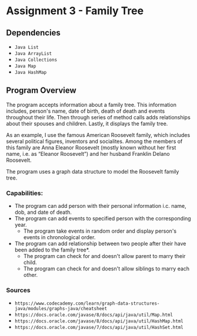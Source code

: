 # Assignment 3 - Family Tree

## Dependencies
* `Java List`
* `Java ArrayList`
* `Java Collections`
* `Java Map`
* `Java HashMap`

## Program Overview 
The program accepts information about a family tree. This information includes, person's name, date of birth, death of death and events throughout their life. Then through series of method calls adds relationships about their spouses and children. Lastly, it displays the family tree.

As an example, I use the famous American Roosevelt family, which includes several political figures, inventors and socialites. Among the members of this family are Anna Eleanor Roosevelt (mostly known without her first name, i.e. as “Eleanor Roosevelt”) and her husband Franklin Delano Roosevelt.

The program uses a graph data structure to model the Roosevelt family tree.

### Capabilities:
* The program can add person with their personal information i.c. name, dob, and date of death.
* The program can add events to specified person with the corresponding year.
  * The program take events in random order and display person's events in chronological order.
* The program can add relationship between two people after their have been added to the family tree*.
  * The program can check for and doesn't allow parent to marry their child.
  * The program can check for and doesn't allow siblings to marry each other.

### Sources
* `https://www.codecademy.com/learn/graph-data-structures-java/modules/graphs-java/cheatsheet`
* `https://docs.oracle.com/javase/8/docs/api/java/util/Map.html`
* `https://docs.oracle.com/javase/8/docs/api/java/util/HashMap.html`
* `https://docs.oracle.com/javase/7/docs/api/java/util/HashSet.html`
